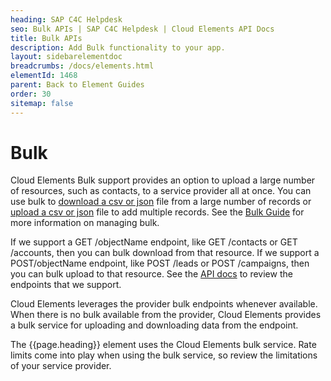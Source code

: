 ```yaml
---
heading: SAP C4C Helpdesk
seo: Bulk APIs | SAP C4C Helpdesk | Cloud Elements API Docs
title: Bulk APIs
description: Add Bulk functionality to your app.
layout: sidebarelementdoc
breadcrumbs: /docs/elements.html
elementId: 1468
parent: Back to Element Guides
order: 30
sitemap: false
---
```


# Bulk

Cloud Elements Bulk support provides an option to upload a large number of resources, such as contacts, to a service provider all at once. You can use bulk to [download a csv or json](../../guides/bulk/download.html) file from a large number of records or [upload a csv or json](../../guides/bulk/upload.html) file to add multiple records. See the [Bulk Guide](../../guides/bulk/index.html) for more information on managing bulk.

If we support a GET /objectName endpoint, like GET /contacts or GET /accounts, then you can bulk download from that resource. If we support a POST/objectName endpoint, like POST /leads or POST /campaigns, then you can bulk upload to that resource. See the [API docs](api-documentation.html) to review the endpoints that we support.

Cloud Elements leverages the provider bulk endpoints whenever available. When there is no bulk available from the provider, Cloud Elements provides a bulk service for uploading and downloading data from the endpoint.

The {{page.heading}} element uses the Cloud Elements bulk service. Rate limits come into play when using the bulk service, so review the limitations of your service provider.
